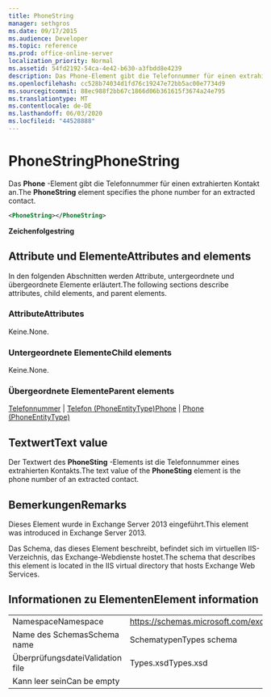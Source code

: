 ```yaml
---
title: PhoneString
manager: sethgros
ms.date: 09/17/2015
ms.audience: Developer
ms.topic: reference
ms.prod: office-online-server
localization_priority: Normal
ms.assetid: 54fd2192-54ca-4e42-b630-a3fbdd8e4239
description: Das Phone-Element gibt die Telefonnummer für einen extrahierten Kontakt an.
ms.openlocfilehash: cc528b74034d1fd76c19247e72bb5ac00e7734d9
ms.sourcegitcommit: 88ec988f2bb67c1866d06b361615f3674a24e795
ms.translationtype: MT
ms.contentlocale: de-DE
ms.lasthandoff: 06/03/2020
ms.locfileid: "44528888"
---
```

# <a name="phonestring"></a><span data-ttu-id="5896d-103">PhoneString</span><span class="sxs-lookup"><span data-stu-id="5896d-103">PhoneString</span></span>

<span data-ttu-id="5896d-104">Das **Phone** -Element gibt die Telefonnummer für einen extrahierten Kontakt an.</span><span class="sxs-lookup"><span data-stu-id="5896d-104">The **PhoneString** element specifies the phone number for an extracted contact.</span></span> 
  
```XML
<PhoneString></PhoneString>
```

 <span data-ttu-id="5896d-105">**Zeichenfolge**</span><span class="sxs-lookup"><span data-stu-id="5896d-105">**string**</span></span>
## <a name="attributes-and-elements"></a><span data-ttu-id="5896d-106">Attribute und Elemente</span><span class="sxs-lookup"><span data-stu-id="5896d-106">Attributes and elements</span></span>

<span data-ttu-id="5896d-107">In den folgenden Abschnitten werden Attribute, untergeordnete und übergeordnete Elemente erläutert.</span><span class="sxs-lookup"><span data-stu-id="5896d-107">The following sections describe attributes, child elements, and parent elements.</span></span>
  
### <a name="attributes"></a><span data-ttu-id="5896d-108">Attribute</span><span class="sxs-lookup"><span data-stu-id="5896d-108">Attributes</span></span>

<span data-ttu-id="5896d-109">Keine.</span><span class="sxs-lookup"><span data-stu-id="5896d-109">None.</span></span>
  
### <a name="child-elements"></a><span data-ttu-id="5896d-110">Untergeordnete Elemente</span><span class="sxs-lookup"><span data-stu-id="5896d-110">Child elements</span></span>

<span data-ttu-id="5896d-111">Keine.</span><span class="sxs-lookup"><span data-stu-id="5896d-111">None.</span></span>
  
### <a name="parent-elements"></a><span data-ttu-id="5896d-112">Übergeordnete Elemente</span><span class="sxs-lookup"><span data-stu-id="5896d-112">Parent elements</span></span>

<span data-ttu-id="5896d-113">[Telefonnummer](phone.md)  |  [Telefon (PhoneEntityType)](phone-phoneentitytype.md)</span><span class="sxs-lookup"><span data-stu-id="5896d-113">[Phone](phone.md) | [Phone (PhoneEntityType)](phone-phoneentitytype.md)</span></span>
  
## <a name="text-value"></a><span data-ttu-id="5896d-114">Textwert</span><span class="sxs-lookup"><span data-stu-id="5896d-114">Text value</span></span>

<span data-ttu-id="5896d-115">Der Textwert des **PhoneSting** -Elements ist die Telefonnummer eines extrahierten Kontakts.</span><span class="sxs-lookup"><span data-stu-id="5896d-115">The text value of the **PhoneSting** element is the phone number of an extracted contact.</span></span> 
  
## <a name="remarks"></a><span data-ttu-id="5896d-116">Bemerkungen</span><span class="sxs-lookup"><span data-stu-id="5896d-116">Remarks</span></span>

<span data-ttu-id="5896d-117">Dieses Element wurde in Exchange Server 2013 eingeführt.</span><span class="sxs-lookup"><span data-stu-id="5896d-117">This element was introduced in Exchange Server 2013.</span></span>
  
<span data-ttu-id="5896d-118">Das Schema, das dieses Element beschreibt, befindet sich im virtuellen IIS-Verzeichnis, das Exchange-Webdienste hostet.</span><span class="sxs-lookup"><span data-stu-id="5896d-118">The schema that describes this element is located in the IIS virtual directory that hosts Exchange Web Services.</span></span>
  
## <a name="element-information"></a><span data-ttu-id="5896d-119">Informationen zu Elementen</span><span class="sxs-lookup"><span data-stu-id="5896d-119">Element information</span></span>

|||
|:-----|:-----|
|<span data-ttu-id="5896d-120">Namespace</span><span class="sxs-lookup"><span data-stu-id="5896d-120">Namespace</span></span>  <br/> |https://schemas.microsoft.com/exchange/services/2006/types  <br/> |
|<span data-ttu-id="5896d-121">Name des Schemas</span><span class="sxs-lookup"><span data-stu-id="5896d-121">Schema name</span></span>  <br/> |<span data-ttu-id="5896d-122">Schematypen</span><span class="sxs-lookup"><span data-stu-id="5896d-122">Types schema</span></span>  <br/> |
|<span data-ttu-id="5896d-123">Überprüfungsdatei</span><span class="sxs-lookup"><span data-stu-id="5896d-123">Validation file</span></span>  <br/> |<span data-ttu-id="5896d-124">Types.xsd</span><span class="sxs-lookup"><span data-stu-id="5896d-124">Types.xsd</span></span>  <br/> |
|<span data-ttu-id="5896d-125">Kann leer sein</span><span class="sxs-lookup"><span data-stu-id="5896d-125">Can be empty</span></span>  <br/> ||
   


